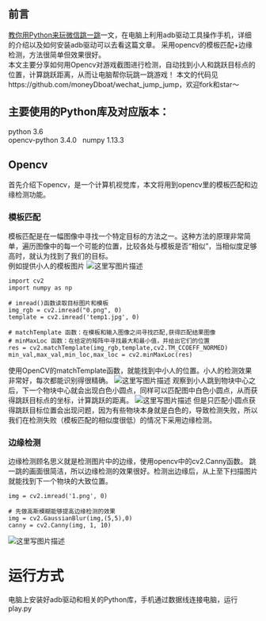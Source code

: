 ## 前言
[教你用Python来玩微信跳一跳](https://zhuanlan.zhihu.com/p/32452473)一文，在电脑上利用adb驱动工具操作手机，详细的介绍以及如何安装adb驱动可以去看这篇文章。
采用opencv的模板匹配+边缘检测，方法很简单但效果很好。  
本文主要分享如何用Opencv对游戏截图进行检测，自动找到小人和跳跃目标点的位置，计算跳跃距离，从而让电脑帮你玩跳一跳游戏！
本文的代码见https://github.com/moneyDboat/wechat_jump_jump，欢迎fork和star～

## 主要使用的Python库及对应版本：
python 3.6  
opencv-python 3.4.0  
numpy 1.13.3  

## Opencv  
首先介绍下opencv，是一个计算机视觉库，本文将用到opencv里的模板匹配和边缘检测功能。  

### 模板匹配
模板匹配是在一幅图像中寻找一个特定目标的方法之一。这种方法的原理非常简单，遍历图像中的每一个可能的位置，比较各处与模板是否“相似”，当相似度足够高时，就认为找到了我们的目标。  
例如提供小人的模板图片
![这里写图片描述](http://img.blog.csdn.net/20171231132928712?watermark/2/text/aHR0cDovL2Jsb2cuY3Nkbi5uZXQvbW9uZXlkYm9hdA==/font/5a6L5L2T/fontsize/400/fill/I0JBQkFCMA==/dissolve/70/gravity/SouthEast)
```
import cv2
import numpy as np

# imread()函数读取目标图片和模板
img_rgb = cv2.imread("0.png", 0)
template = cv2.imread('temp1.jpg', 0) 

# matchTemplate 函数：在模板和输入图像之间寻找匹配,获得匹配结果图像 
# minMaxLoc 函数：在给定的矩阵中寻找最大和最小值，并给出它们的位置
res = cv2.matchTemplate(img_rgb,template,cv2.TM_CCOEFF_NORMED)
min_val,max_val,min_loc,max_loc = cv2.minMaxLoc(res)
```
使用OpenCV的matchTemplate函数，就能找到中小人的位置。小人的检测效果非常好，每次都能识别得很精确。
![这里写图片描述](http://img.blog.csdn.net/20171231133114181?watermark/2/text/aHR0cDovL2Jsb2cuY3Nkbi5uZXQvbW9uZXlkYm9hdA==/font/5a6L5L2T/fontsize/400/fill/I0JBQkFCMA==/dissolve/70/gravity/SouthEast)
观察到小人跳到物块中心之后，下一个物块中心就会出现白色小圆点，同样可以匹配图中白色小圆点，从而获得跳跃目标点的坐标，计算跳跃的距离。
![这里写图片描述](http://img.blog.csdn.net/20171231133244302?watermark/2/text/aHR0cDovL2Jsb2cuY3Nkbi5uZXQvbW9uZXlkYm9hdA==/font/5a6L5L2T/fontsize/400/fill/I0JBQkFCMA==/dissolve/70/gravity/SouthEast)
但是只匹配小圆点获得跳跃目标位置会出现问题，因为有些物块本身就是白色的，导致检测失败，所以我们在检测失败（模板匹配的相似度很低）的情况下采用边缘检测。

### 边缘检测
边缘检测顾名思义就是检测图片中的边缘，使用opencv中的cv2.Canny函数。
跳一跳的画面很简洁，所以边缘检测的效果很好。检测出边缘后，从上至下扫描图片就能找到下一个物块的大致位置。
```
img = cv2.imread('1.png', 0)

# 先做高斯模糊能够提高边缘检测的效果
img = cv2.GaussianBlur(img,(5,5),0)  
canny = cv2.Canny(img, 1, 10) 
```
![这里写图片描述](http://img.blog.csdn.net/20171231133343730?watermark/2/text/aHR0cDovL2Jsb2cuY3Nkbi5uZXQvbW9uZXlkYm9hdA==/font/5a6L5L2T/fontsize/400/fill/I0JBQkFCMA==/dissolve/70/gravity/SouthEast)
# 运行方式
电脑上安装好adb驱动和相关的Python库，手机通过数据线连接电脑，运行play.py
